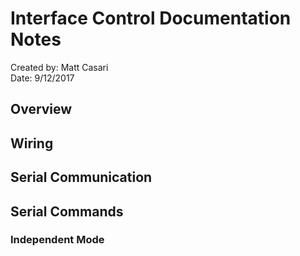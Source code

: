 # Interface Control Documentation Notes
Created by: Matt Casari <br>
Date: 9/12/2017

## Overview


## Wiring



## Serial Communication




## Serial Commands
### Independent Mode
